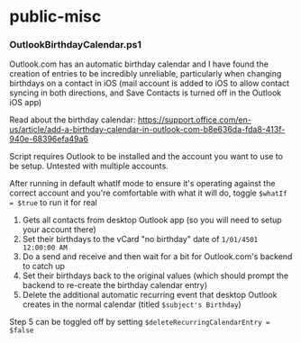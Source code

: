 # public-misc

### OutlookBirthdayCalendar.ps1

Outlook.com has an automatic birthday calendar and I have found the creation of entries to be incredibly unreliable, particularly when changing birthdays on a contact in iOS (mail account is added to iOS to allow contact syncing in both directions, and Save Contacts is turned off in the Outlook iOS app)

Read about the birthday calendar: https://support.office.com/en-us/article/add-a-birthday-calendar-in-outlook-com-b8e636da-fda8-413f-940e-68396efa49a6

Script requires Outlook to be installed and the account you want to use to be setup. Untested with multiple accounts.

After running in default whatIf mode to ensure it's operating against the correct account and you're comfortable with what it will do, toggle `$whatIf = $true` to run it for real

1. Gets all contacts from desktop Outlook app (so you will need to setup your account there)
2. Set their birthdays to the vCard "no birthday" date of `1/01/4501 12:00:00 AM`
3. Do a send and receive and then wait for a bit for Outlook.com's backend to catch up
4. Set their birthdays back to the original values (which should prompt the backend to re-create the birthday calendar entry)
5. Delete the additional automatic recurring event that desktop Outlook creates in the normal calendar (titled `$subject's Birthday`)

Step 5 can be toggled off by setting `$deleteRecurringCalendarEntry = $false`
